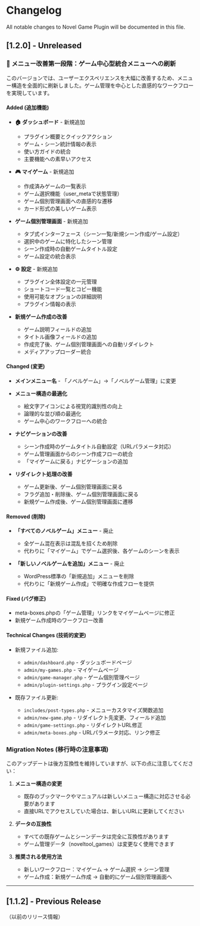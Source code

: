 # Changelog

All notable changes to Novel Game Plugin will be documented in this file.

## [1.2.0] - Unreleased

### 🎯 メニュー改善第一段階：ゲーム中心型統合メニューへの刷新

このバージョンでは、ユーザーエクスペリエンスを大幅に改善するため、メニュー構造を全面的に刷新しました。ゲーム管理を中心とした直感的なワークフローを実現しています。

#### Added (追加機能)

- **🏠 ダッシュボード** - 新規追加
  - プラグイン概要とクイックアクション
  - ゲーム・シーン統計情報の表示
  - 使い方ガイドの統合
  - 主要機能への素早いアクセス

- **🎮 マイゲーム** - 新規追加
  - 作成済みゲームの一覧表示
  - ゲーム選択機能（user_metaで状態管理）
  - ゲーム個別管理画面への直感的な遷移
  - カード形式の美しいゲーム表示

- **ゲーム個別管理画面** - 新規追加
  - タブ式インターフェース（シーン一覧/新規シーン作成/ゲーム設定）
  - 選択中のゲームに特化したシーン管理
  - シーン作成時の自動ゲームタイトル設定
  - ゲーム設定の統合表示

- **⚙️ 設定** - 新規追加
  - プラグイン全体設定の一元管理
  - ショートコード一覧とコピー機能
  - 使用可能なオプションの詳細説明
  - プラグイン情報の表示

- **新規ゲーム作成の改善**
  - ゲーム説明フィールドの追加
  - タイトル画像フィールドの追加
  - 作成完了後、ゲーム個別管理画面への自動リダイレクト
  - メディアアップローダー統合

#### Changed (変更)

- **メインメニュー名** - 「ノベルゲーム」→「ノベルゲーム管理」に変更
- **メニュー構造の最適化**
  - 絵文字アイコンによる視覚的識別性の向上
  - 論理的な並び順の最適化
  - ゲーム中心のワークフローへの統合

- **ナビゲーションの改善**
  - シーン作成時のゲームタイトル自動設定（URLパラメータ対応）
  - ゲーム管理画面からのシーン作成フローの統合
  - 「マイゲームに戻る」ナビゲーションの追加

- **リダイレクト処理の改善**
  - ゲーム更新後、ゲーム個別管理画面に戻る
  - フラグ追加・削除後、ゲーム個別管理画面に戻る
  - 新規ゲーム作成後、ゲーム個別管理画面に遷移

#### Removed (削除)

- **「すべてのノベルゲーム」メニュー** - 廃止
  - 全ゲーム混在表示は混乱を招くため削除
  - 代わりに「マイゲーム」でゲーム選択後、各ゲームのシーンを表示

- **「新しいノベルゲームを追加」メニュー** - 廃止
  - WordPress標準の「新規追加」メニューを削除
  - 代わりに「新規ゲーム作成」で明確な作成フローを提供

#### Fixed (バグ修正)

- meta-boxes.phpの「ゲーム管理」リンクをマイゲームページに修正
- 新規ゲーム作成時のワークフロー改善

#### Technical Changes (技術的変更)

- 新規ファイル追加:
  - `admin/dashboard.php` - ダッシュボードページ
  - `admin/my-games.php` - マイゲームページ
  - `admin/game-manager.php` - ゲーム個別管理ページ
  - `admin/plugin-settings.php` - プラグイン設定ページ

- 既存ファイル更新:
  - `includes/post-types.php` - メニューカスタマイズ関数追加
  - `admin/new-game.php` - リダイレクト先変更、フィールド追加
  - `admin/game-settings.php` - リダイレクトURL修正
  - `admin/meta-boxes.php` - URLパラメータ対応、リンク修正

### Migration Notes (移行時の注意事項)

このアップデートは後方互換性を維持していますが、以下の点に注意してください：

1. **メニュー構造の変更**
   - 既存のブックマークやマニュアルは新しいメニュー構造に対応させる必要があります
   - 直接URLでアクセスしていた場合は、新しいURLに更新してください

2. **データの互換性**
   - すべての既存ゲームとシーンデータは完全に互換性があります
   - ゲーム管理データ（noveltool_games）は変更なく使用できます

3. **推奨される使用方法**
   - 新しいワークフロー：マイゲーム → ゲーム選択 → シーン管理
   - ゲーム作成：新規ゲーム作成 → 自動的にゲーム個別管理画面へ

---

## [1.1.2] - Previous Release

（以前のリリース情報）

